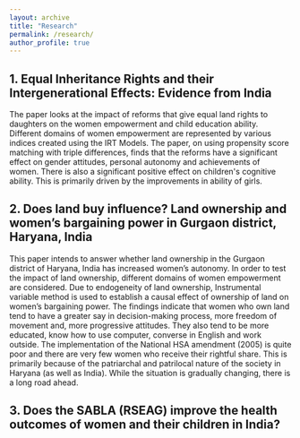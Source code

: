 ```yaml
---
layout: archive
title: "Research"
permalink: /research/
author_profile: true
---
```


<div style={{ textAlign: 'justify'}}>

## 1. Equal Inheritance Rights and their Intergenerational Effects: Evidence from India

The paper looks at the impact of reforms that give equal land rights to daughters on the women empowerment and child education ability. Different domains of women empowerment are represented by various indices created using the IRT Models. The paper, on using propensity score matching with triple differences, finds that the reforms have a significant effect on gender attitudes, personal autonomy and achievements of women. There is also a significant positive effect on children's cognitive ability. This is primarily driven by the improvements in ability of girls.

 

## 2. Does land buy influence? Land ownership and women’s bargaining power in Gurgaon district, Haryana, India

This paper intends to answer whether land ownership in the Gurgaon district of Haryana, India has increased women’s autonomy. In order to test the impact of land ownership, different domains of women empowerment are considered. Due to endogeneity of land ownership, Instrumental variable method is used to establish a causal effect of ownership of land on women’s bargaining power. The findings indicate that women who own land tend to have a greater say in decision-making process, more freedom of movement and, more progressive attitudes. They also tend to be more educated, know how to use computer, converse in English and work outside. The implementation of the National HSA amendment (2005) is quite poor and there are very few women who receive their rightful share. This is primarily because of the patriarchal and patrilocal nature of the society in Haryana (as well as India). While the situation is gradually changing, there is a long road ahead.

## 3. Does the SABLA (RSEAG) improve the health outcomes of women and their children in India?

</div>
